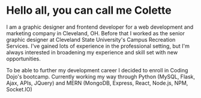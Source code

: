 # Hello all, you can call me Colette

I am a graphic designer and frontend developer for a web development and marketing company in Cleveland, OH. Before that I worked as the senior graphic designer at Cleveland State University's Campus Recreation Services. I've gained lots of experience in the professional setting, but I'm always interested in broadening my experience and skill set with new opportunities.

To be able to further my development career I decided to enroll in Coding Dojo's bootcamp. Currently working my way through Python (MySQL, Flask, Ajax, APIs, JQuery) and MERN (MongoDB, Express, React, Node.js, NPM, Socket.IO)

<!--
**c-uliano/c-uliano** is a ✨ _special_ ✨ repository because its `README.md` (this file) appears on your GitHub profile.

Here are some ideas to get you started:

- 🔭 I’m currently working on ...
- 🌱 I’m currently learning ...
- 👯 I’m looking to collaborate on ...
- 🤔 I’m looking for help with ...
- 💬 Ask me about ...
- 📫 How to reach me: ...
- 😄 Pronouns: ...
- ⚡ Fun fact: ...
-->
